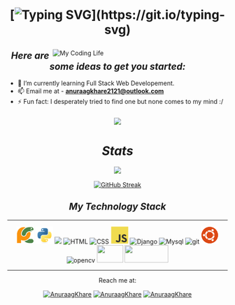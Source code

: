 <h1 align="center">

[![Typing SVG](https://readme-typing-svg.herokuapp.com?color=%2336BCF7&size=30&vCenter=true&width=500&lines=Hello%2C+I'm+Anuraag.+welcome!)](https://git.io/typing-svg)
 
</h1>

<img align="right" alt="My Coding Life" src="https://media.giphy.com/media/Ah3zHH7hvsSB2/giphy.gif" width="400" >
 
<h2 align = "center" ><i>Here are some ideas to get you started:</i></h2>
 
- 🌱 I’m currently learning Full Stack Web Developement.
- 📫 Email me at -  **anuraagkhare2121@outlook.com**           
- ⚡ Fun fact: I desperately tried to find one but none comes to my mind :/

<h3 align="center">
 
![](https://komarev.com/ghpvc/?username=slyFox1999&color=268F77&label=Profile+Views) 

</h3>

<div align = "center">
<h1><i>Stats</i></h1>

<img src = "https://github-readme-stats.vercel.app/api?username=slyfox1999&&show_icons=true&title_color=ffffff&icon_color=bb2acf&text_color=daf7dc&bg_color=1A1B29">
 
[![GitHub Streak](https://github-readme-streak-stats.herokuapp.com/?user=slyFox1999&theme=tokyonight)](https://git.io/streak-stats)





<!-- ![Top Langs](https://github-readme-stats.vercel.app/api/top-langs/?username=slyFox1999&show_icons=true&theme=tokyonight) -->



 
 <h2 align="center"><i>My Technology Stack</i></h2>

<hr>

<img src="https://raw.githubusercontent.com/devicons/devicon/master/icons/pycharm/pycharm-original.svg" alt="pycharm" width="40" height="auto"/>
<img src="https://raw.githubusercontent.com/devicons/devicon/master/icons/python/python-original.svg" alt="python" width="40" height="auto"/>
<img src="https://raw.githubusercontent.com/isocpp/logos/64ef037049f87ac74875dbe72695e59118b52186/cpp_logo.svg" width="40" height="auto"/> 
<img src="https://www.vectorlogo.zone/logos/w3_html5/w3_html5-icon.svg" alt="HTML" width="40" height="auto"/>
<img src="https://www.vectorlogo.zone/logos/w3_css/w3_css-icon.svg" alt="CSS" width="40" height="auto"/>
<img src="https://raw.githubusercontent.com/devicons/devicon/9f4f5cdb393299a81125eb5127929ea7bfe42889/icons/javascript/javascript-original.svg" alt="JavaScipt" width="auto" height="40"/>
<img src="https://www.vectorlogo.zone/logos/djangoproject/djangoproject-ar21.svg" alt="Django" width="70" height="auto"/>
<img src="https://www.vectorlogo.zone/logos/mysql/mysql-ar21.svg" alt="Mysql" width="60" height="auto"/> 
<img src="https://www.vectorlogo.zone/logos/git-scm/git-scm-icon.svg" alt="git" width="40" height="auto"/>
<img src="https://raw.githubusercontent.com/devicons/devicon/master/icons/ubuntu/ubuntu-plain.svg" width="40" height="auto"/> 
<img src="https://www.vectorlogo.zone/logos/opencv/opencv-icon.svg" alt="opencv" width="40" height="auto"/> 
<img src="https://github.com/bestofjs/bestofjs-webui/blob/master/public/logos/vscode.svg" height="40" width="60">
<img src="https://www.vectorlogo.zone/logos/gnu_bash/gnu_bash-official.svg" height="40" width="100px">
 
<hr>
 
 
<p align="center">
 
Reach me at: 

<p align="center">
<a href="https://twitter.com/AnuraagKhare" target="blank"><img align="center" src="https://www.vectorlogo.zone/logos/twitter/twitter-official.svg" alt="AnuraagKhare" height="40" width="50" /></a> 
<a href="https://www.linkedin.com/in/anuraagkhare/" target="blank"><img align="center" src="https://www.vectorlogo.zone/logos/linkedin/linkedin-icon.svg" alt="AnuraagKhare" height="40" width="40" /></a>
<a href="https://www.facebook.com/anuraag.khare.73932" target="blank"><img align="center" src="https://www.vectorlogo.zone/logos/facebook/facebook-official.svg" alt="AnuraagKhare" height="40" width="40" /></a>


</div>


